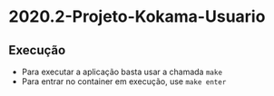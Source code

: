 <!-- [![Quality Gate Status](https://sonarcloud.io/api/project_badges/measure?project=fga-eps-mds_2020.2-Projeto-Kokama-Traducao&metric=alert_status)](https://sonarcloud.io/dashboard?id=fga-eps-mds_2020.2-Projeto-Kokama-Traducao) -->

# 2020.2-Projeto-Kokama-Usuario

## Execução

* Para executar a aplicação basta usar a chamada `make`
* Para entrar no container em execução, use `make enter`
